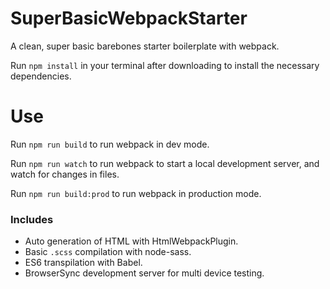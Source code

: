 # SuperBasicWebpackStarter
A clean, super basic barebones starter boilerplate with webpack. 

Run ```npm install``` in your terminal after downloading to install the necessary dependencies. 

# Use
Run ```npm run build``` to run webpack in dev mode.

Run ```npm run watch``` to run webpack to start a local development server, and watch for changes in files.

Run ```npm run build:prod``` to run webpack in production mode.


### Includes 
* Auto generation of HTML with HtmlWebpackPlugin.  
* Basic ```.scss``` compilation with node-sass.
* ES6 transpilation with Babel.
* BrowserSync development server for multi device testing. 


